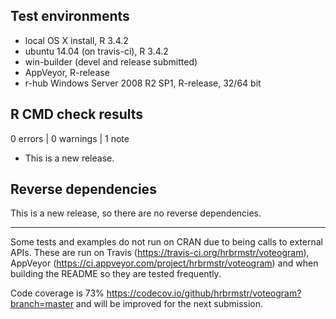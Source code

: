 ## Test environments
* local OS X install, R 3.4.2
* ubuntu 14.04 (on travis-ci), R 3.4.2
* win-builder (devel and release submitted)
* AppVeyor, R-release
* r-hub Windows Server 2008 R2 SP1, R-release, 32/64 bit

## R CMD check results

0 errors | 0 warnings | 1 note

* This is a new release.

## Reverse dependencies

This is a new release, so there are no reverse dependencies.

---

Some tests and examples do not run on CRAN due to being calls to external APIs. These are run on Travis (<https://travis-ci.org/hrbrmstr/voteogram>), AppVeyor (<https://ci.appveyor.com/project/hrbrmstr/voteogram>) and when building the README so they are tested frequently.

Code coverage is 73% <https://codecov.io/github/hrbrmstr/voteogram?branch=master> and will be improved for the next submission.